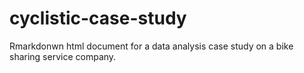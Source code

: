 # cyclistic-case-study
Rmarkdonwn html document for a data analysis case study on a bike sharing service company. 
